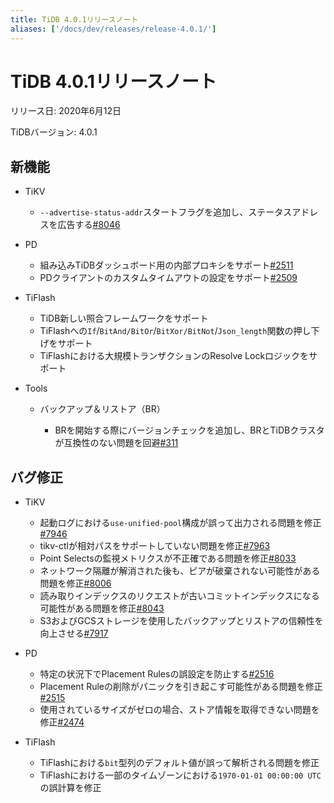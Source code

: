```yaml
---
title: TiDB 4.0.1リリースノート
aliases: ['/docs/dev/releases/release-4.0.1/']
---
```


# TiDB 4.0.1リリースノート

リリース日: 2020年6月12日

TiDBバージョン: 4.0.1

## 新機能

+ TiKV

    - `--advertise-status-addr`スタートフラグを追加し、ステータスアドレスを広告する[#8046](https://github.com/tikv/tikv/pull/8046)

+ PD

    - 組み込みTiDBダッシュボード用の内部プロキシをサポート[#2511](https://github.com/pingcap/pd/pull/2511)
    - PDクライアントのカスタムタイムアウトの設定をサポート[#2509](https://github.com/pingcap/pd/pull/2509)

+ TiFlash

    - TiDB新しい照合フレームワークをサポート
    - TiFlashへの`If`/`BitAnd/BitOr`/`BitXor/BitNot`/`Json_length`関数の押し下げをサポート
    - TiFlashにおける大規模トランザクションのResolve Lockロジックをサポート

+ Tools

    - バックアップ＆リストア（BR）

        - BRを開始する際にバージョンチェックを追加し、BRとTiDBクラスタが互換性のない問題を回避[#311](https://github.com/pingcap/br/pull/311)

## バグ修正

+ TiKV

    - 起動ログにおける`use-unified-pool`構成が誤って出力される問題を修正[#7946](https://github.com/tikv/tikv/pull/7946)
    - tikv-ctlが相対パスをサポートしていない問題を修正[#7963](https://github.com/tikv/tikv/pull/7963)
    - Point Selectsの監視メトリクスが不正確である問題を修正[#8033](https://github.com/tikv/tikv/pull/8033)
    - ネットワーク隔離が解消された後も、ピアが破棄されない可能性がある問題を修正[#8006](https://github.com/tikv/tikv/pull/8006)
    - 読み取りインデックスのリクエストが古いコミットインデックスになる可能性がある問題を修正[#8043](https://github.com/tikv/tikv/pull/8043)
    - S3およびGCSストレージを使用したバックアップとリストアの信頼性を向上させる[#7917](https://github.com/tikv/tikv/pull/7917)

+ PD

    - 特定の状況下でPlacement Rulesの誤設定を防止する[#2516](https://github.com/pingcap/pd/pull/2516)
    - Placement Ruleの削除がパニックを引き起こす可能性がある問題を修正[#2515](https://github.com/pingcap/pd/pull/2515)
    - 使用されているサイズがゼロの場合、ストア情報を取得できない問題を修正[#2474](https://github.com/pingcap/pd/pull/2474)

+ TiFlash

    - TiFlashにおける`bit`型列のデフォルト値が誤って解析される問題を修正
    - TiFlashにおける一部のタイムゾーンにおける`1970-01-01 00:00:00 UTC`の誤計算を修正